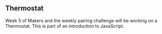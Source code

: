 Thermostat
----------

Week 5 of Makers and the weekly pairing challenge will be working on a Thermostat.
This is part of an introduction to JavaScript.